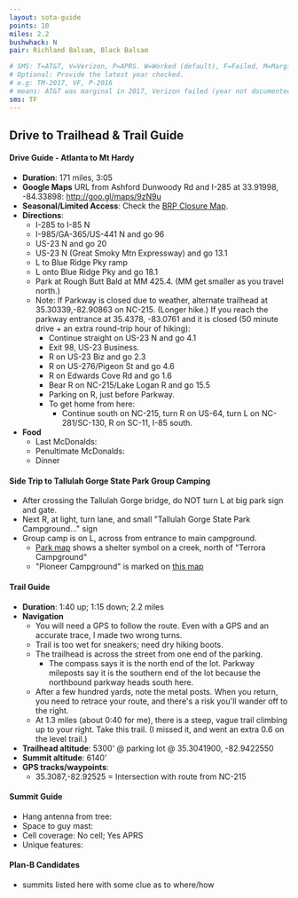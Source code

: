 ```yaml
---
layout: sota-guide
points: 10
miles: 2.2
bushwhack: N
pair: Richland Balsam, Black Balsam

# SMS: T=AT&T, V=Verizon, P=APRS. W=Worked (default), F=Failed, M=Marginal (some failed).
# Optional: Provide the latest year checked.
# e.g: TM-2017, VF, P-2016
# means: AT&T was marginal in 2017, Verizon failed (year not documented), APRS worked in 2016.
sms: TF
---
```

Drive to Trailhead & Trail Guide
--------------------------------------------------------
#### Drive Guide - Atlanta to Mt Hardy

* **Duration**: 171 miles, 3:05
* **Google Maps** URL from Ashford Dunwoody Rd and I-285 at 33.91998, -84.33898: http://goo.gl/maps/9zN9u
* **Seasonal/Limited Access**: Check the [BRP Closure Map](http://www.nps.gov/maps/blri/road-closures/).
* **Directions**:
    * I-285 to I-85 N
    * I-985/GA-365/US-441 N and go 96
    * US-23 N and go 20
    * US-23 N (Great Smoky Mtn Expressway) and go 13.1
    * L to Blue Ridge Pky ramp
    * L onto Blue Ridge Pky and go 18.1
    * Park at Rough Butt Bald at MM 425.4.  (MM get smaller as you travel north.)
    * Note: If Parkway is closed due to weather, alternate trailhead at 35.30339,-82.90863 on NC-215. (Longer hike.)  If you reach the parkway entrance at 35.4378, -83.0761 and it is closed (50 minute drive + an extra round-trip hour of hiking):
        * Continue straight on US-23 N and go 4.1
        * Exit 98, US-23 Business.
        * R on US-23 Biz and go 2.3
        * R on US-276/Pigeon St and go 4.6
        * R on Edwards Cove Rd and go 1.6
        * Bear R on NC-215/Lake Logan R and go 15.5
        * Parking on R, just before Parkway.
        * To get home from here:
            * Continue south on NC-215, turn R on US-64, turn L on NC-281/SC-130, R on SC-11, I-85 south.
* **Food**
    * Last McDonalds: 
    * Penultimate McDonalds: 
    * Dinner

#### Side Trip to Tallulah Gorge State Park Group Camping
* After crossing the Tallulah Gorge bridge, do NOT turn L at big park sign and gate.
* Next R, at light, turn lane, and small "Tallulah Gorge State Park Campground..." sign
* Group camp is on L, across from entrance to main campground.
    * [Park map](http://gastateparks.org/net/go/parks.aspx?locid=46&show=map) shows a shelter symbol on a creek, north of "Terrora Campground"
    * "Pioneer Campground" is marked on [this map](http://www.chaswebs.com/hiking/tallulah_gorge_hiking.htm)

#### Trail Guide

* **Duration**: 1:40 up; 1:15 down; 2.2 miles
* **Navigation**
    * You will need a GPS to follow the route.  Even with a GPS and an accurate trace, I made two wrong turns.
    * Trail is too wet for sneakers; need dry hiking boots.
    * The trailhead is across the street from one end of the parking. 
        * The compass says it is the north end of the lot.  Parkway mileposts say it is the southern end of the lot because the northbound parkway heads south here.
    * After a few hundred yards, note the metal posts.  When you return, you need to retrace your route, and there's a risk you'll wander off to the right.
    * At 1.3 miles (about 0:40 for me), there is a steep, vague trail climbing up to your right.  Take this trail.  (I missed it, and went an extra 0.6 on the level trail.)
* **Trailhead altitude**: 5300' @ parking lot @ 35.3041900, -82.9422550
* **Summit altitude**: 6140'
* **GPS tracks/waypoints**:
    * 35.3087,-82.92525 = Intersection with route from NC-215

#### Summit Guide

* Hang antenna from tree:
* Space to guy mast:
* Cell coverage: No cell; Yes APRS
* Unique features:

#### Plan-B Candidates

* summits listed here with some clue as to where/how
